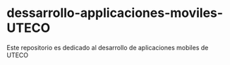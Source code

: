 # dessarrollo-applicaciones-moviles-UTECO
Este repositorio es dedicado al desarrollo de aplicaciones mobiles de UTECO
